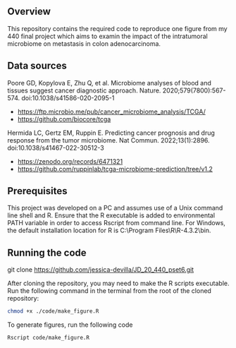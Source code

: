 ## Overview

This repository contains the required code to reproduce one figure from my 440 final project which aims to examin the impact of the intratumoral microbiome on metastasis in colon adenocarcinoma. 

## Data sources
Poore GD, Kopylova E, Zhu Q, et al. Microbiome analyses of blood and tissues suggest cancer diagnostic approach. Nature. 2020;579(7800):567-574. doi:10.1038/s41586-020-2095-1
- https://ftp.microbio.me/pub/cancer_microbiome_analysis/TCGA/ 
- https://github.com/biocore/tcga

Hermida LC, Gertz EM, Ruppin E. Predicting cancer prognosis and drug response from the tumor microbiome. Nat Commun. 2022;13(1):2896. doi:10.1038/s41467-022-30512-3
- https://zenodo.org/records/6471321
- https://github.com/ruppinlab/tcga-microbiome-prediction/tree/v1.2

## Prerequisites

This project was developed on a PC and assumes use of a Unix command line shell and R. Ensure that the R executable is added to environmental PATH variable in order to access Rscript from command line. For Windows, the default installation location for R is C:\Program Files\R\R-4.3.2\bin. 

## Running the code

git clone https://github.com/jessica-devilla/JD_20_440_pset6.git

After cloning the repository, you may need to make the R scripts executable. Run the following command in the terminal from the root of the cloned repository:
```bash
chmod +x ./code/make_figure.R
```

To generate figures, run the following code
```bash
Rscript code/make_figure.R
```

